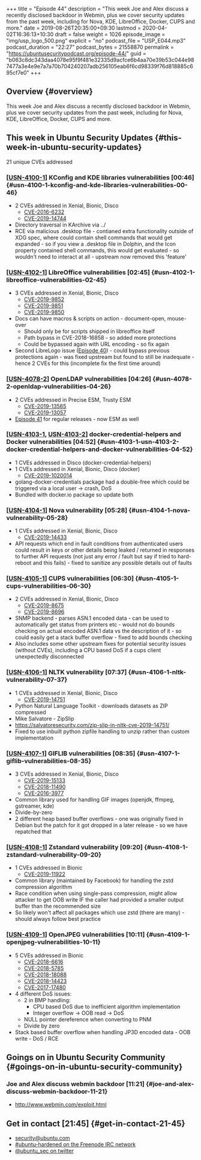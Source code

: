 +++
title = "Episode 44"
description = "This week Joe and Alex discuss a recently disclosed backdoor in Webmin, plus we cover security updates from the past week, including for Nova, KDE, LibreOffice, Docker, CUPS and more."
date = 2019-08-26T20:35:00+09:30
lastmod = 2020-04-02T16:36:13+10:30
draft = false
weight = 1026
episode_image = "img/usp_logo_500.png"
explicit = "no"
podcast_file = "USP_E044.mp3"
podcast_duration = "22:27"
podcast_bytes = 21558870
permalink = "https://ubuntusecuritypodcast.org/episode-44/"
guid = "b063c8dc343daa4078e95f9f481e32335d9acfce6b4aa70e39b53c044e987477a3e4e9e7a7a70b704240207adb256105eab6f6cd98339f76d818885c695cf7e0"
+++

## Overview {#overview}

This week Joe and Alex discuss a recently disclosed backdoor in Webmin, plus we cover security updates from the past week, including for Nova, KDE, LibreOffice, Docker, CUPS and more.


## This week in Ubuntu Security Updates {#this-week-in-ubuntu-security-updates}

21 unique CVEs addressed


### [[USN-4100-1](https://usn.ubuntu.com/4100-1/)] KConfig and KDE libraries vulnerabilities [00:46] {#usn-4100-1-kconfig-and-kde-libraries-vulnerabilities-00-46}

-   2 CVEs addressed in Xenial, Bionic, Disco
    -   [CVE-2016-6232](https://people.canonical.com/~ubuntu-security/cve/CVE-2016-6232)
    -   [CVE-2019-14744](https://people.canonical.com/~ubuntu-security/cve/CVE-2019-14744)
-   Directory traversal in KArchive via ../
-   RCE via malicious .desktop file - contianed extra functionality outside
    of XDG spec, where could contain shell commands that would get expanded -
    so if you view a .desktop file in Dolphin, and the Icon property
    contained shell commands, this would get evaluated - so wouldn't need to
    interact at all - upstream now removed this 'feature'


### [[USN-4102-1](https://usn.ubuntu.com/4102-1/)] LibreOffice vulnerabilities [02:45] {#usn-4102-1-libreoffice-vulnerabilities-02-45}

-   3 CVEs addressed in Xenial, Bionic, Disco
    -   [CVE-2019-9852](https://people.canonical.com/~ubuntu-security/cve/CVE-2019-9852)
    -   [CVE-2019-9851](https://people.canonical.com/~ubuntu-security/cve/CVE-2019-9851)
    -   [CVE-2019-9850](https://people.canonical.com/~ubuntu-security/cve/CVE-2019-9850)
-   Docs can have macros & scripts on action - document-open, mouse-over
    -   Should only be for scripts shipped in libreoffice itself
    -   Path bypass in CVE-2018-16858 - so added more protections
    -   Could be bypassed again with URL encoding - so fix again
-   Second LibreLogo issue ([Episode 40](https://ubuntusecuritypodcast.org/episode-40/)) - could bypass previous protections
    again - was fixed upstream but found to still be inadequate - hence 2
    CVEs for this (incomplete fix the first time around)


### [[USN-4078-2](https://usn.ubuntu.com/4078-2/)] OpenLDAP vulnerabilities [04:26] {#usn-4078-2-openldap-vulnerabilities-04-26}

-   2 CVEs addressed in Precise ESM, Trusty ESM
    -   [CVE-2019-13565](https://people.canonical.com/~ubuntu-security/cve/CVE-2019-13565)
    -   [CVE-2019-13057](https://people.canonical.com/~ubuntu-security/cve/CVE-2019-13057)
-   [Episode 41](https://ubuntusecuritypodcast.org/episode-41/) for regular releases - now ESM as well


### [[USN-4103-1](https://usn.ubuntu.com/4103-1/), [USN-4103-2](https://usn.ubuntu.com/4103-2/)] docker-credential-helpers and Docker vulnerabilities [04:52] {#usn-4103-1-usn-4103-2-docker-credential-helpers-and-docker-vulnerabilities-04-52}

-   1 CVEs addressed in Disco (docker-credential-helpers)
-   1 CVEs addressed in Xenial, Bionic, Disco (docker)
    -   [CVE-2019-1020014](//people.canonical.com/~ubuntu-security/cve/CVE-2019-1020014)
-   golang-docker-credentials package had a double-free which could be
    triggered via a local user -> crash, DoS
-   Bundled with docker.io package so update both


### [[USN-4104-1](https://usn.ubuntu.com/4104-1/)] Nova vulnerability [05:28] {#usn-4104-1-nova-vulnerability-05-28}

-   1 CVEs addressed in Xenial, Bionic, Disco
    -   [CVE-2019-14433](https://people.canonical.com/~ubuntu-security/cve/CVE-2019-14433)
-   API requests which end in fault conditions from authenticated users could
    result in keys or other details being leaked / returned in responses to
    further API requests (not just any error / fault but say if tried to
    hard-reboot and this fails) - fixed to sanitize any possible details out
    of faults


### [[USN-4105-1](https://usn.ubuntu.com/4105-1/)] CUPS vulnerabilities [06:30] {#usn-4105-1-cups-vulnerabilities-06-30}

-   2 CVEs addressed in Xenial, Bionic, Disco
    -   [CVE-2019-8675](https://people.canonical.com/~ubuntu-security/cve/CVE-2019-8675)
    -   [CVE-2019-8696](https://people.canonical.com/~ubuntu-security/cve/CVE-2019-8696)
-   SNMP backend - parses ASN.1 encoded data - can be used to automatically
    get status from printers etc - would not do bounds checking on actual
    encoded ASN.1 data vs the description of it - so could easily get a stack
    buffer overflow - fixed to add bounds checking
-   Also includes some other upstream fixes for potential security issues
    (without CVEs), including a CPU based DoS if a cups client unexpectedly
    disconnected


### [[USN-4106-1](https://usn.ubuntu.com/4106-1/)] NLTK vulnerability [07:37] {#usn-4106-1-nltk-vulnerability-07-37}

-   1 CVEs addressed in Xenial, Bionic, Disco
    -   [CVE-2019-14751](https://people.canonical.com/~ubuntu-security/cve/CVE-2019-14751)
-   Python Natural Language Toolkit - downloads datasets as ZIP compressed
-   Mike Salvatore - ZipSlip
-   <https://salvatoresecurity.com/zip-slip-in-nltk-cve-2019-14751/>
-   Fixed to use inbuilt python zipfile handling to unzip rather than custom
    implementation


### [[USN-4107-1](https://usn.ubuntu.com/4107-1/)] GIFLIB vulnerabilities [08:35] {#usn-4107-1-giflib-vulnerabilities-08-35}

-   3 CVEs addressed in Xenial, Bionic, Disco
    -   [CVE-2019-15133](https://people.canonical.com/~ubuntu-security/cve/CVE-2019-15133)
    -   [CVE-2018-11490](https://people.canonical.com/~ubuntu-security/cve/CVE-2018-11490)
    -   [CVE-2016-3977](https://people.canonical.com/~ubuntu-security/cve/CVE-2016-3977)
-   Common library used for handling GIF images (openjdk, ffmpeg, gstreamer, kde)
-   Divide-by-zero
-   2 different heap based buffer overflows - one was originally fixed in
    Debian but the patch for it got dropped in a later release - so we have
    repatched that


### [[USN-4108-1](https://usn.ubuntu.com/4108-1/)] Zstandard vulnerability [09:20] {#usn-4108-1-zstandard-vulnerability-09-20}

-   1 CVEs addressed in Bionic
    -   [CVE-2019-11922](https://people.canonical.com/~ubuntu-security/cve/CVE-2019-11922)
-   Common library (maintained by Facebook) for handling the zstd compression algorithm
-   Race condition when using single-pass compression, might allow attacker
    to get OOB write IF the caller had provided a smaller output buffer than
    the recommended size
-   So likely won't affect all packages which use zstd (there are many) -
    should always follow best practice


### [[USN-4109-1](https://usn.ubuntu.com/4109-1/)] OpenJPEG vulnerabilities [10:11] {#usn-4109-1-openjpeg-vulnerabilities-10-11}

-   5 CVEs addressed in Bionic
    -   [CVE-2018-6616](https://people.canonical.com/~ubuntu-security/cve/CVE-2018-6616)
    -   [CVE-2018-5785](https://people.canonical.com/~ubuntu-security/cve/CVE-2018-5785)
    -   [CVE-2018-18088](https://people.canonical.com/~ubuntu-security/cve/CVE-2018-18088)
    -   [CVE-2018-14423](https://people.canonical.com/~ubuntu-security/cve/CVE-2018-14423)
    -   [CVE-2017-17480](https://people.canonical.com/~ubuntu-security/cve/CVE-2017-17480)
-   4 different DoS issues:
    -   2 in BMP handling:
        -   CPU based DoS due to inefficient algorithm implementation
        -   Integer overflow -> OOB read -> DoS
    -   NULL pointer dereference when converting to PNM
    -   Divide by zero
-   Stack based buffer overflow when handling JP3D encoded data - OOB write -
    DoS / RCE


## Goings on in Ubuntu Security Community {#goings-on-in-ubuntu-security-community}


### Joe and Alex discuss webmin backdoor [11:21] {#joe-and-alex-discuss-webmin-backdoor-11-21}

-   <http://www.webmin.com/exploit.html>


## Get in contact [21:45] {#get-in-contact-21-45}

-   [security@ubuntu.com](mailto:security@ubuntu.com)
-   [#ubuntu-hardened on the Freenode IRC network](http://webchat.freenode.net/#ubuntu-hardened)
-   [@ubuntu\_sec on twitter](https://twitter.com/ubuntu%5Fsec)